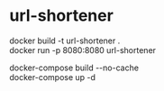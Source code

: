 # url-shortener  
docker build -t url-shortener .  
docker run -p 8080:8080 url-shortener  

docker-compose build --no-cache  
docker-compose up -d  